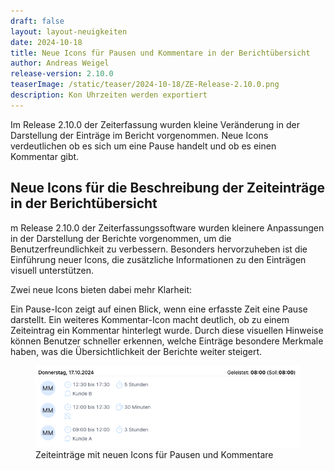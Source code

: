 ```yaml
---
draft: false
layout: layout-neuigkeiten
date: 2024-10-18
title: Neue Icons für Pausen und Kommentare in der Berichtübersicht
author: Andreas Weigel
release-version: 2.10.0
teaserImage: /static/teaser/2024-10-18/ZE-Release-2.10.0.png
description: Kon Uhrzeiten werden exportiert 
---
```


Im Release 2.10.0 der Zeiterfassung wurden kleine Veränderung in der Darstellung der Einträge im Bericht vorgenommen.
Neue Icons verdeutlichen ob es sich um eine Pause handelt und ob es einen Kommentar gibt.

<!-- more -->

## Neue Icons für die Beschreibung der Zeiteinträge in der Berichtübersicht

m Release 2.10.0 der Zeiterfassungssoftware wurden kleinere Anpassungen in der Darstellung der Berichte vorgenommen,
um die Benutzerfreundlichkeit zu verbessern. Besonders hervorzuheben ist die Einführung neuer Icons, die zusätzliche Informationen zu den Einträgen visuell unterstützen.

Zwei neue Icons bieten dabei mehr Klarheit:

Ein Pause-Icon zeigt auf einen Blick, wenn eine erfasste Zeit eine Pause darstellt.
Ein weiteres Kommentar-Icon macht deutlich, ob zu einem Zeiteintrag ein Kommentar hinterlegt wurde.
Durch diese visuellen Hinweise können Benutzer schneller erkennen, welche Einträge besondere Merkmale haben, was die Übersichtlichkeit der Berichte weiter steigert.

<div class="flex my-8">
    <figure>
        <picture>
            <source srcset="KommentarPause.avif" type="image/avif" />
            <source srcset="KommentarPause.webp" type="image/webp" />
            <img
              src="KommentarPause.png"
              alt="Zeiteinträge mit neuen Icons für Pausen und Kommentare"
              decoding="async"
              loading="lazy"
              class="rounded-lg"
            />
        </picture>
        <figcaption class="text-sm text-center">Zeiteinträge mit neuen Icons für Pausen und Kommentare</figcaption>
    </figure>
</div>
